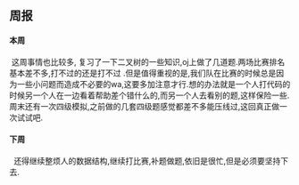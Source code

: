 ## 周报
#### 本周
&nbsp;这周事情也比较多, 复习了一下二叉树的一些知识,oj上做了几道题.两场比赛排名基本差不多,打不过的还是打不过 .但是值得重视的是,我们队在比赛的时候总是因为一些小问题而造成不必要的wa,这要多加注意才行.想的办法就是一个人打代码的时候另一个人在一边看着帮助差个错什么的,而另一个人去看别的题,这样保险一些.周末还有一次四级模拟,之前做的几套四级题感觉都差不多能压线过,这回真正做一次试试吧.     

#### 下周
&nbsp;    还得继续整烦人的数据结构,继续打比赛,补题做题,依旧是很忙,但是必须要坚持下去.


